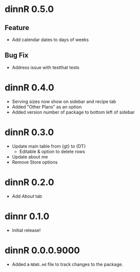 # dinnR 0.5.0

## Feature

- Add calendar dates to days of weeks

## Bug Fix

- Address issue with testthat tests

# dinnR 0.4.0

- Serving sizes now show on sidebar and recipe tab
- Added "Other Plans" as an option
- Added version number of package to bottom left of sidebar

# dinnR 0.3.0

- Update main table from {gt} to {DT}
    - Editable & option to delete rows
- Update about me
- Remove Store options

# dinnR 0.2.0

- Add *About* tab

# dinnr 0.1.0

- Initial release!

# dinnR 0.0.0.9000

* Added a `NEWS.md` file to track changes to the package.
